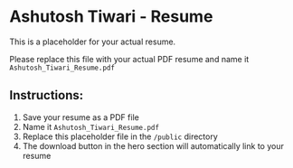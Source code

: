 # Ashutosh Tiwari - Resume

This is a placeholder for your actual resume.

Please replace this file with your actual PDF resume and name it `Ashutosh_Tiwari_Resume.pdf`

## Instructions:

1. Save your resume as a PDF file
2. Name it `Ashutosh_Tiwari_Resume.pdf`
3. Replace this placeholder file in the `/public` directory
4. The download button in the hero section will automatically link to your resume
